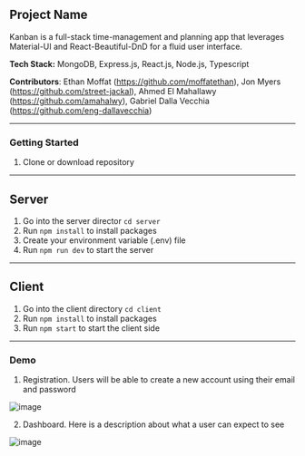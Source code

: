 ## Project Name

Kanban is a full-stack time-management and planning app that leverages Material-UI and React-Beautiful-DnD for a fluid user interface. 

**Tech Stack:** MongoDB, Express.js, React.js, Node.js, Typescript

**Contributors**: Ethan Moffat (https://github.com/moffatethan), Jon Myers (https://github.com/street-jackal), Ahmed El Mahallawy (https://github.com/amahalwy), Gabriel Dalla Vecchia (https://github.com/eng-dallavecchia)

---

### Getting Started

1. Clone or download repository

---

## Server

1. Go into the server director `cd server`
2. Run `npm install` to install packages
3. Create your environment variable (.env) file
4. Run `npm run dev` to start the server

---

## Client

1. Go into the client directory `cd client`
2. Run `npm install` to install packages
3. Run `npm start` to start the client side

---

### Demo

1. Registration. Users will be able to create a new account using their email and password

![image](https://user-images.githubusercontent.com/67977894/122101433-23f03f00-cdc9-11eb-8aca-44e183fa3053.png)


2. Dashboard. Here is a description about what a user can expect to see

![image](https://user-images.githubusercontent.com/67977894/122101801-96f9b580-cdc9-11eb-9b23-3c204160297d.png)

